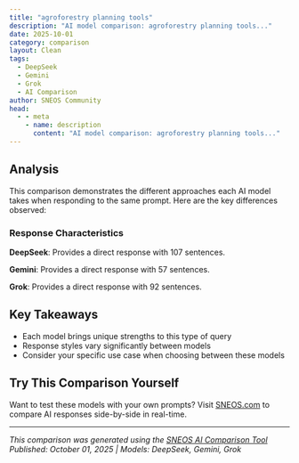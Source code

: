 ```yaml
---
title: "agroforestry planning tools"
description: "AI model comparison: agroforestry planning tools..."
date: 2025-10-01
category: comparison
layout: Clean
tags:
  - DeepSeek
  - Gemini
  - Grok
  - AI Comparison
author: SNEOS Community
head:
  - - meta
    - name: description
      content: "AI model comparison: agroforestry planning tools..."
---
```


<ChatComparison
  title="agroforestry planning tools"
  prompt="agroforestry planning tools"
  :responses='{
    "DeepSeek": "Of course. Agroforestry planning is a complex but rewarding process that blends agriculture, forestry, and ecology. The right tools can make the difference between a successful, productive system and one that struggles.\n\nHere is a comprehensive guide to agroforestry planning tools, categorized from foundational concepts to advanced digital platforms.\n\n### I. Foundational Concepts \u0026 Methodologies (The \u0022Why\u0022 and \u0022What\u0022)\n\nBefore you touch any software, you need a plan. These are the conceptual tools.\n\n1.  **Objectives Matrix:** A simple but powerful table to define your goals.\n    *   **Columns:** List all your potential agroforestry components (e.g., Cash Crops, Timber Trees, Nitrogen-Fixing Shrubs, Livestock).\n    *   **Rows:** List all your objectives (e.g., Income, Food, Soil Fertility, Erosion Control, Biodiversity, Shade).\n    *   **Fill the cells:** Mark with a \u0060\u002B\u0060 for a positive contribution, \u0060-\u0060 for a negative, and \u00600\u0060 for neutral. This visually clarifies trade-offs and synergies.\n\n2.  **SWOT Analysis:** To assess your land and context.\n    *   **Strengths** (e.g., good water access, fertile soil)\n    *   **Weaknesses** (e.g., sloping land, poor soil structure)\n    *   **Opportunities** (e.g., local market for nuts, cost-share programs)\n    *   **Threats** (e.g., pest outbreaks, drought risk)\n\n3.  **Agroforestry System Design Models:** The conceptual framework for your layout.\n    *   **Alley Cropping:** Rows of trees with crops in between.\n    *   **Silvopasture:** Integrating trees, forage, and livestock.\n    *   **Windbreaks/Shelterbelts:** Rows of trees to protect crops or soil.\n    *   **Riparian Forest Buffers:** Trees along waterways to filter runoff.\n    *   **Forest Farming:** Growing shade-tolerant crops under a forest canopy.\n\n---\n\n### II. Analog \u0026 Field Tools (The \u0022Hands-On\u0022 Tools)\n\nThese are for on-the-ground assessment and design.\n\n1.  **Soil Test Kit:** The single most important tool. Determines pH, N-P-K levels, and organic matter, which dictates species selection.\n2.  **Compass and Measuring Tape / GPS Unit:** For mapping boundaries, measuring distances, and marking out tree rows and alleys.\n3.  **Soil Auger:** To examine soil profile, check for compaction layers, and understand root zone depth.\n4.  **Notebook, Graph Paper, and Colored Pencils:** For sketching initial designs, noting observations, and creating a base map.\n\n---\n\n### III. Digital \u0026 Software Tools (The \u0022How\u0022 and \u0022Where\u0022)\n\nThis is where technology dramatically enhances planning.\n\n#### A. Mapping \u0026 Spatial Analysis (GIS)\n\nThese tools help you understand your landscape.\n\n1.  **Google Earth Pro (Free):**\n    *   **Use Case:** Excellent for getting a high-level view of your property, assessing topography, and looking at historical imagery to see how land has changed.\n    *   **Pros:** Free, intuitive, great for visualizations.\n    *   **Cons:** Not for precise measurement or complex analysis.\n\n2.  **QGIS (Free \u0026 Open Source):**\n    *   **Use Case:** The powerhouse for spatial planning. You can create detailed maps, analyze slope and aspect, plan tree placement based on sun exposure, and model water flow.\n    *   **Pros:** Extremely powerful, free, huge plugin ecosystem.\n    *   **Cons:** Steep learning curve; requires time investment.\n\n3.  **Farmers, Foresters, and Landowners: A Guide to Working with LiDAR Data:**\n    *   **Use Case:** Not a tool itself, but a guide to using often freely available LiDAR (Light Detection and Ranging) data. LiDAR can create incredibly detailed elevation models, allowing you to identify micro-topography and water drainage patterns.\n\n#### B. Species Selection \u0026 Interaction Databases\n\nThese help you choose the right plants for the right place and purpose.\n\n1.  **World Agroforestry Centre (ICRAF) Databases:**\n    *   **Use Cases:**\n        *   **The Vegetationmap4Africa:** Helps identify natural vegetation and potential species for your area.\n        *   **Agroforestry Species Switchboard:** A one-stop-shop that links species information from multiple databases (uses, propagation, management).\n    *   **Pros:** Scientifically rigorous, focused on tropical and subtropical species.\n\n2.  **Plants For A Future (PFAF) Database:**\n    *   **Use Case:** An extensive database of useful plants (edible, medicinal, etc.) for temperate regions, with details on plant needs and interactions.\n    *   **Pros:** User-friendly, great for discovering multi-functional plants.\n\n#### C. Specialized Agroforestry Design Software\n\nThese are tools built specifically for the task.\n\n1.  **CropSyst Model:**\n    *   **Use Case:** A multi-year, multi-crop simulation model. It can be adapted to simulate competition for water and light in alley cropping systems.\n    *   **Pros:** Very powerful for predicting yields and resource use.\n    *   **Cons:** Academic, complex, requires detailed input data.\n\n2.  **i-Tree Suite (from USDA Forest Service):**\n    *   **Use Case:** While designed for urban forestry, tools like **i-Tree Design** can be used to estimate the benefits (carbon sequestration, air pollution removal) of trees you plan to plant in an agroforestry system.\n    *   **Pros:** Quantifies ecosystem services, free.\n\n#### D. Farm Management \u0026 Record Keeping Software\n\nThese help manage the system once it\u0027s established.\n\n1.  **Tatanka (Specifically for Silvopasture):**\n    *   **Use Case:** A tool being developed to help farmers plan and manage silvopasture systems, including forage production, animal impact, and tree growth.\n    *   **Pros:** Niche-specific, addresses a complex system.\n\n2.  **General Farm Management Software (e.g., FarmOS, Agrivi):**\n    *   **Use Case:** To track activities, inputs, and yields from both the agricultural and forestry components of your system over time.\n    *   **Pros:** Good for operational management and financial planning.\n\n---\n\n### A Simple Planning Workflow Using These Tools\n\n1.  **Define Goals (Objectives Matrix):** What do you want from your land?\n2.  **Site Assessment (SWOT \u002B Field Tools \u002B Google Earth):** What are the characteristics of your land? Get a soil test!\n3.  **Conceptual Design (Paper Sketches \u002B Agroforestry Models):** Sketch out where different systems (alley cropping, windbreaks) might go.\n4.  **Detailed Design (QGIS \u002B Species Databases):** Create a precise map. Use GIS to model sun/shade, water flow, and wind patterns. Use species databases to select specific trees, crops, and shrubs that fit your design and goals.\n5.  **Implementation Plan (Spreadsheet/Notebook):** Create a planting schedule, source materials, and plan for maintenance.\n6.  **Monitoring \u0026 Management (Farm Management Software):** Record what you do and what the results are, creating a valuable record for adaptive management.\n\nBy combining these conceptual, analog, and digital tools, you can develop a resilient, productive, and ecologically sound agroforestry plan tailored to your specific piece of land and your personal goals.",
    "Gemini": "Agroforestry planning tools are resources and methods used to design and implement successful agroforestry systems. They help landowners, farmers, and other stakeholders consider various factors, assess potential benefits, and make informed decisions. These tools can range from simple checklists to complex software programs.\n\nHere\u0027s a breakdown of different categories of agroforestry planning tools:\n\n**I. Categorization Based on Complexity and Scope:**\n\n*   **Simple Checklist/Guidance:**  Focuses on basic considerations like site suitability, species selection, and maintenance.\n*   **Decision Support Systems (DSS):** More sophisticated tools that use data, models, and algorithms to analyze different agroforestry scenarios and predict their outcomes.\n*   **Planning Software/Apps:**  Designed to help map out agroforestry systems, manage species data, and track progress.\n*   **Participatory Approaches:** Emphasize community involvement and local knowledge in the planning process.\n\n**II. Key Considerations and Planning Stages Addressed:**\n\nAgroforestry planning tools often address the following planning stages:\n\n*   **Goal Setting:**  What are the objectives of the agroforestry system (e.g., timber production, soil conservation, improved livelihoods, biodiversity enhancement)?\n*   **Site Assessment:** Evaluating soil type, climate, topography, water availability, and other environmental factors.\n*   **Species Selection:** Choosing appropriate tree, shrub, and crop species based on site conditions, market demand, and desired benefits.\n*   **System Design:** Determining the spatial arrangement of different components, planting density, and management practices.\n*   **Economic Analysis:**  Assessing the costs and benefits of the agroforestry system over time.\n*   **Environmental Impact Assessment:**  Evaluating the potential effects of the system on the environment.\n*   **Implementation and Management:** Planning for planting, maintenance, harvesting, and other operational aspects.\n*   **Monitoring and Evaluation:** Tracking the performance of the system and making adjustments as needed.\n\n**III. Specific Tools and Resources (Examples):**\n\n**A. Information Resources and Websites:**\n\n*   **Agroforestry Clearinghouse:** A comprehensive resource for information on agroforestry, including research, publications, and links to other organizations.\n*   **The Center for Agroforestry (University of Missouri):** Offers educational programs, research, and technical assistance on agroforestry.\n*   **USDA National Agroforestry Center:** Provides technical support, research, and education on agroforestry practices.\n*   **World Agroforestry (ICRAF):** A global research organization that promotes agroforestry for sustainable development.\n\n**B. Specific Planning Tools:**\n\n*   **LandPKS (Land Potential Knowledge System):** A mobile app that allows users to collect and share data on soil, vegetation, and land use.  While not strictly an agroforestry tool, it can contribute to site assessment.\n*   **Weaver:** A free, open-source program developed by Oregon State University that helps determine the best mix of crops and trees for any property.\n*   **Agroforestry Design Tools (various)**: Many resources focus on the specific design aspects (e.g., contour planting, alley cropping layouts).\n*   **Financial calculators/spreadsheets:** Tools to estimate the costs, revenues, and profitability of different agroforestry systems.\n\n**C. Participatory Planning Approaches:**\n\n*   **Rapid Rural Appraisal (RRA):** A methodology for gathering information quickly from local communities.\n*   **Participatory Rural Appraisal (PRA):** A more in-depth approach that involves community members in all stages of the planning process.\n*   **Community-Based Natural Resource Management (CBNRM):** An approach that emphasizes local control and management of natural resources, including agroforestry systems.\n\n**IV. Factors to Consider When Choosing a Tool:**\n\n*   **Complexity:** How much detail do you need in your plan? A simple checklist may be sufficient for a small-scale project, while a more complex DSS may be needed for a large-scale operation.\n*   **Data Requirements:** What data do you need to use the tool? Some tools require detailed information on soil, climate, and species, while others can work with more limited data.\n*   **Cost:** Some tools are free, while others require a subscription or licensing fee.\n*   **Expertise:** Do you have the expertise to use the tool effectively? Some tools require specialized knowledge of agroforestry principles and practices.\n*   **Accessibility:** Is the tool readily available and easy to use?\n*   **Purpose:** Does the tool address your specific goals and objectives?\n\n**V. General advice:**\n\n*   **Start with clear goals:** Defining your objectives is crucial before you even think about tools.\n*   **Consider site conditions carefully:** Thorough site assessment is essential for successful agroforestry.\n*   **Involve local knowledge:** Engaging with local farmers and community members can provide valuable insights.\n*   **Don\u0027t be afraid to adapt:** Agroforestry is an iterative process. Be prepared to adjust your plans as you learn more.\n\nUltimately, the best agroforestry planning tool will depend on your specific needs and circumstances. Take the time to explore the different options available and choose the tool that is most appropriate for your project. Don\u0027t be afraid to combine different tools and approaches to create a comprehensive plan.  Consulting with agroforestry experts or extension agents is also highly recommended.\n",
    "Grok": "Agroforestry planning tools are specialized resources, software, or frameworks designed to assist farmers, land managers, researchers, and policymakers in designing, implementing, and managing agroforestry systems. Agroforestry integrates trees, crops, and/or livestock on the same land to achieve ecological, economic, and social benefits. These tools help optimize land use, enhance productivity, and ensure sustainability by providing data-driven insights and decision-making support.\n\nBelow are some categories and examples of agroforestry planning tools, along with their purposes and features:\n\n---\n\n### 1. **Geospatial and Mapping Tools**\nThese tools use geographic information systems (GIS) and remote sensing to analyze land suitability, plan spatial arrangements, and monitor agroforestry systems.\n\n- **ArcGIS or QGIS**  \n  Open-source and commercial GIS software used for mapping and spatial analysis.  \n  - **Purpose**: Identify suitable areas for tree-crop integration based on soil types, topography, climate, and water availability.  \n  - **Features**: Create detailed land-use maps, overlay environmental data, and simulate agroforestry designs.  \n  - **Example Use**: Mapping areas for windbreaks or riparian buffers.\n\n- **LandPKS (Land Potential Knowledge System)**  \n  A mobile app and platform for land assessment.  \n  - **Purpose**: Assess land potential for agroforestry by evaluating soil health, climate, and topography.  \n  - **Features**: User-friendly interface for data collection, soil identification, and land management planning.  \n  - **Example Use**: Determine suitability for intercropping systems in specific regions.\n\n- **Google Earth Pro**  \n  A free tool for visualizing landscapes and planning agroforestry layouts.  \n  - **Purpose**: Provide a visual representation of land for planning tree placements and farm layouts.  \n  - **Features**: Satellite imagery, historical data, and basic measurement tools.  \n  - **Example Use**: Planning alley cropping systems by measuring field dimensions.\n\n---\n\n### 2. **Decision Support Systems (DSS)**\nThese tools provide farmers and planners with recommendations based on environmental, economic, and social factors.\n\n- **WaNuLCAS (Water, Nutrient, and Light Capture in Agroforestry Systems)**  \n  A simulation model developed by the World Agroforestry Centre (ICRAF).  \n  - **Purpose**: Simulate interactions between trees, crops, and soil to optimize agroforestry designs.  \n  - **Features**: Predicts water use, nutrient cycling, light competition, and yield outcomes.  \n  - **Example Use**: Evaluate the impact of tree spacing in silvopasture systems on crop growth.\n\n- **FarmTree Tool (by ICRAF)**  \n  A decision-support tool for agroforestry planning.  \n  - **Purpose**: Help farmers choose tree species and configurations based on local conditions and goals.  \n  - **Features**: Integrates data on tree-crop interactions, climate, and economic returns.  \n  - **Example Use**: Recommend fast-growing trees for timber and soil improvement in smallholder farms.\n\n- **APSIM (Agricultural Production Systems sIMulator)**  \n  A modeling framework for simulating agricultural systems, including agroforestry.  \n  - **Purpose**: Predict the long-term performance of mixed tree-crop systems.  \n  - **Features**: Models crop growth, tree competition, and environmental impacts.  \n  - **Example Use**: Assess the productivity of maize-tree intercropping under changing climate conditions.\n\n---\n\n### 3. **Species Selection and Database Tools**\nThese tools help users select appropriate tree and crop species for specific agroforestry systems based on ecological and economic criteria.\n\n- **Agroforestry Species Switchboard (by ICRAF)**  \n  An online database for selecting tree species.  \n  - **Purpose**: Provide information on tree species suitable for various agroforestry practices.  \n  - **Features**: Searchable database with details on growth habits, uses, and environmental requirements.  \n  - **Example Use**: Identify nitrogen-fixing trees for soil fertility enhancement in tropical regions.\n\n- **Useful Tropical Plants Database**  \n  A comprehensive online resource for tropical plant species.  \n  - **Purpose**: Support species selection for agroforestry in tropical climates.  \n  - **Features**: Information on uses, cultivation, and ecological roles of plants.  \n  - **Example Use**: Choose fruit trees for integration into home gardens.\n\n---\n\n### 4. **Economic and Financial Analysis Tools**\nThese tools evaluate the economic viability and profitability of agroforestry systems.\n\n- **Agroforestry Accounting System (AAS)**  \n  A framework for assessing financial returns from agroforestry.  \n  - **Purpose**: Calculate costs, benefits, and long-term profitability of agroforestry investments.  \n  - **Features**: Incorporates data on yields, market prices, and labor costs.  \n  - **Example Use**: Analyze the economic benefits of integrating timber trees into cropland.\n\n- **Farm Budget Calculators**  \n  Tools like those provided byFAO or local agricultural extensions.  \n  - **Purpose**: Estimate costs and returns for specific agroforestry practices.  \n  - **Features**: Customizable templates for various systems like silvopasture or alley cropping.  \n  - **Example Use**: Budget planning for a coffee-shade tree system.\n\n---\n\n### 5. **Climate and Risk Assessment Tools**\nThese tools assess environmental risks and climate resilience of agroforestry systems.\n\n- **Climate-Smart Agriculture Tools (by FAO)**  \n  Resources to plan agroforestry under changing climate conditions.  \n  - **Purpose**: Promote sustainable practices that enhance resilience to climate change.  \n  - **Features**: Guidance on species selection, water management, and carbon sequestration.  \n  - **Example Use**: Design agroforestry systems to mitigate drought risks.\n\n- **Drought Risk Assessment Tools**  \n  Tools like those integrated into platforms such as LandPKS or FAO\u2019s AquaCrop.  \n  - **Purpose**: Evaluate water availability and drought risks for agroforestry planning.  \n  - **Features**: Models rainfall patterns and irrigation needs.  \n  - **Example Use**: Plan tree-crop systems in semi-arid regions.\n\n---\n\n### 6. **Mobile Apps and Farmer-Friendly Tools**\nThese are accessible tools designed for on-the-ground use by farmers and extension workers.\n\n- **Agroforestry App (by ICRAF)**  \n  A mobile application for smallholder farmers.  \n  - **Purpose**: Provide practical advice on agroforestry practices and species selection.  \n  - **Features**: Multilingual support, visual guides, and localized recommendations.  \n  - **Example Use**: Guide farmers in planting windbreaks for erosion control.\n\n- **SoilGrids Mobile**  \n  A tool for accessing global soil data.  \n  - **Purpose**: Help farmers understand soil characteristics for agroforestry planning.  \n  - **Features**: Provides soil type, nutrient content, and drainage data at specific locations.  \n  - **Example Use**: Determine suitability for deep-rooted trees in specific soils.\n\n---\n\n### 7. **Training and Educational Tools**\nThese resources provide knowledge and capacity-building materials for agroforestry planning.\n\n- **Agroforestry Net**  \n  An online platform offering resources, guides, and case studies.  \n  - **Purpose**: Educate stakeholders on agroforestry principles and practices.  \n  - **Features**: Manuals, webinars, and community forums.  \n  - **Example Use**: Learn about successful agroforestry systems in similar climates.\n\n- **FAO Agroforestry Guidelines**  \n  Comprehensive manuals and toolkits by the Food and Agriculture Organization.  \n  - **Purpose**: Offer step-by-step guidance for agroforestry planning and implementation.  \n  - **Features**: Case studies, policy frameworks, and practical tips.  \n  - **Example Use**: Develop community-led agroforestry projects.\n\n---\n\n### Key Considerations When Choosing Agroforestry Planning Tools\n- **Scale**: Is the tool suitable for smallholder farms, large plantations, or regional planning?\n- **Accessibility**: Is the tool user-friendly, available offline, or affordable for the target users?\n- **Data Requirements**: Does the tool require specific data inputs (e.g., soil tests, climate data) that may not be readily available?\n- **Localization**: Does the tool account for local environmental conditions, species, and cultural practices?\n- **Support and Training**: Are there resources or technical support available for using the tool effectively?\n\n---\n\n### Conclusion\nAgroforestry planning tools range from sophisticated simulation models like WaNuLCAS to practical mobile apps for farmers. The choice of tool depends on the specific needs of the user, the scale of the project, and the available resources. Many of these tools are developed or supported by organizations like the World Agroforestry Centre (ICRAF), FAO, and local agricultural extensions, ensuring that they are grounded in scientific research and practical application. If you\u0027re looking for a specific tool or region, let me know, and I can provide more tailored recommendations!"
  }'
  published-date="16:39"
/>

## Analysis

This comparison demonstrates the different approaches each AI model takes when responding to the same prompt. Here are the key differences observed:

### Response Characteristics

**DeepSeek**: Provides a direct response with 107 sentences. 

**Gemini**: Provides a direct response with 57 sentences. 

**Grok**: Provides a direct response with 92 sentences. 

## Key Takeaways

- Each model brings unique strengths to this type of query
- Response styles vary significantly between models
- Consider your specific use case when choosing between these models

## Try This Comparison Yourself

Want to test these models with your own prompts? Visit [SNEOS.com](https://sneos.com) to compare AI responses side-by-side in real-time.

---

*This comparison was generated using the [SNEOS AI Comparison Tool](https://sneos.com)*
*Published: October 01, 2025 | Models: DeepSeek, Gemini, Grok*
